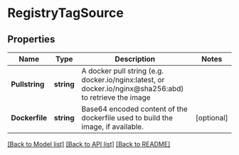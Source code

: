 # RegistryTagSource

## Properties

Name | Type | Description | Notes
------------ | ------------- | ------------- | -------------
**Pullstring** | **string** | A docker pull string (e.g. docker.io/nginx:latest, or docker.io/nginx@sha256:abd) to retrieve the image | 
**Dockerfile** | **string** | Base64 encoded content of the dockerfile used to build the image, if available. | [optional] 

[[Back to Model list]](../README.md#documentation-for-models) [[Back to API list]](../README.md#documentation-for-api-endpoints) [[Back to README]](../README.md)


